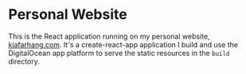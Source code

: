 # Personal Website

This is the React application running on my personal website, [kiafarhang.com](https://kiafarhang.com). It's a create-react-app application I build and use the DigitalOcean app platform to serve the static resources in the `build` directory.